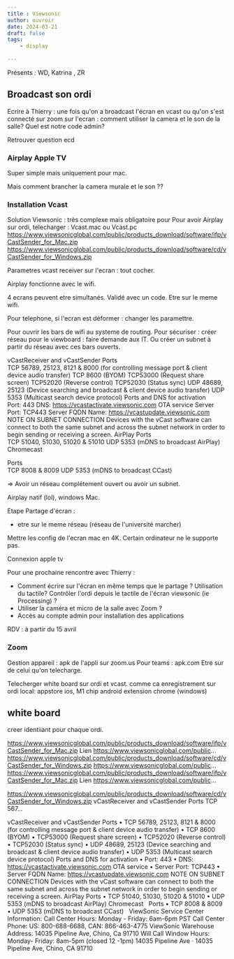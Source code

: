```yaml
---
title : Viewsonic
author: ouvroir
date: 2024-03-21
draft: false
tags:
    - display
    
---
```


Présents : WD, Katrina , ZR

## Broadcast son ordi 

Ecrire à Thierry : une fois qu'on a broadcast l'écran en vcast ou qu'on s'est connecté sur zoom sur l'ecran : comment utiliser la camera et le son de la salle? 
Quel est notre code admin?

Retrouver question ecd


### Airplay Apple TV

Super simple mais uniquement pour mac. 

Mais comment brancher la camera murale et le son ?? 


### Installation Vcast

Solution Viewsonic : très complexe mais obligatoire pour 
Pour avoir Airplay sur ordi, telecharger : 
Vcast.mac ou Vcast.pc
https://www.viewsonicglobal.com/public/products_download/software/ifp/vCastSender_for_Mac.zip
https://www.viewsonicglobal.com/public/products_download/software/cd/vCastSender_for_Windows.zip

Parametres vcast receiver sur l'ecran : 
tout cocher. 

Airplay fonctionne avec le wifi. 

4 ecrans peuvent etre simultanés. 
Validé avec un code. Etre sur le meme wifi. 

Pour telephone, si l'ecran est déformer : changer les paramettre. 

Pour ouvrir les bars de wifi au systeme de routing. Pour sécuriser : créer réseau pour le viewboard : faire demande aux IT. 
Ou créer un subnet à partir du réseau avec ces bars ouverts. 

vCastReceiver and vCastSender
Ports	
TCP 56789, 25123, 8121 & 8000 (for controlling message port & client device audio transfer)
TCP 8600 (BYOM)
TCP53000 (Request share screen)
TCP52020 (Reverse control)
TCP52030 (Status sync)
UDP 48689, 25123 (Device searching and broadcast & client device audio transfer)
UDP 5353 (Multicast search device protocol)
Ports and DNS for activation	
Port: 443
DNS: https://vcastactivate.viewsonic.com
OTA service	
Server Port: TCP443
Server FQDN Name: https://vcastupdate.viewsonic.com
NOTE ON SUBNET CONNECTION
Devices with the vCast software can connect to both the same subnet and across the subnet network in order to begin sending or receiving a screen.
AirPlay
Ports	
TCP 51040, 51030, 51020 & 51010
UDP 5353 (mDNS to broadcast AirPlay)
Chromecast
 
Ports	
TCP 8008 & 8009
UDP 5353 (mDNS to broadcast CCast)
 
=> Avoir un réseau complétement ouvert ou avoir un subnet. 

Airplay natif (lol), windows Mac. 


Etape Partage d'écran : 
- etre sur le meme réseau (réseau de l'université marcher)


Mettre les config de l'ecran mac en 4K. Certain ordinateur ne le supporte pas. 


Connexion apple tv

Pour une prochaine rencontre avec Thierry :
- Comment écrire sur l'écran en même temps que le partage ? Utilisation du tactile? Contrôler l'ordi depuis le tactile de l'écran viewsonic (ie Processing) ?
- Utiliser la caméra et micro de la salle avec Zoom ?
- Accès au compte admin pour installation des applications

RDV : à partir du 15 avril


 
### Zoom

Gestion appareil : apk de l'appli sur zoom.us
Pour teams : apk.com
Etre sur de celui qu'on telecharge. 

Telecherger white board sur ordi et vcast. comme ca enregistrement sur ordi local:
appstore ios, M1 chip
android
extension chrome (windows)


## white board 

creer identiiant pour chaque ordi. 


https://www.viewsonicglobal.com/public/products_download/software/ifp/vCastSender_for_Mac.zip
Lien https://www.viewsonicglobal.com/public... 
https://www.viewsonicglobal.com/public/products_download/software/cd/vCastSender_for_Windows.zip
https://www.viewsonicglobal.com/public... 
https://www.viewsonicglobal.com/public/products_download/software/ifp/vCastSender_for_Mac.zip
Lien https://www.viewsonicglobal.com/public... 

https://www.viewsonicglobal.com/public/products_download/software/cd/vCastSender_for_Windows.zip
vCastReceiver and vCastSender Ports TCP 567...  

vCastReceiver and vCastSender
Ports	•	TCP 56789, 25123, 8121 & 8000 (for controlling message port & client device audio transfer)
	•	TCP 8600 (BYOM)
	•	TCP53000 (Request share screen)
	•	TCP52020 (Reverse control)
	•	TCP52030 (Status sync)
	•	UDP 48689, 25123 (Device searching and broadcast & client device audio transfer)
	•	UDP 5353 (Multicast search device protocol)
Ports and DNS for activation	•	Port: 443
	•	DNS: https://vcastactivate.viewsonic.com
OTA service	•	Server Port: TCP443
	•	Server FQDN Name: https://vcastupdate.viewsonic.com
NOTE ON SUBNET CONNECTION
Devices with the vCast software can connect to both the same subnet and across the subnet network in order to begin sending or receiving a screen.
AirPlay
Ports	•	TCP 51040, 51030, 51020 & 51010
	•	UDP 5353 (mDNS to broadcast AirPlay)
Chromecast
 
Ports	•	TCP 8008 & 8009
	•	UDP 5353 (mDNS to broadcast CCast)
 
ViewSonic Service Center Information: Call Center Hours: Monday - Friday: 6am-6pm PST Call Center Phone: US: 800-688-6688, CAN: 866-463-4775 ViewSonic Warehouse Address: 14035 Pipeline Ave, Chino, Ca 91710 Will Call Window Hours: Monday- Friday: 8am-5pm (closed 12 -1pm)
14035 Pipeline Ave · 14035 Pipeline Ave, Chino, CA 91710
